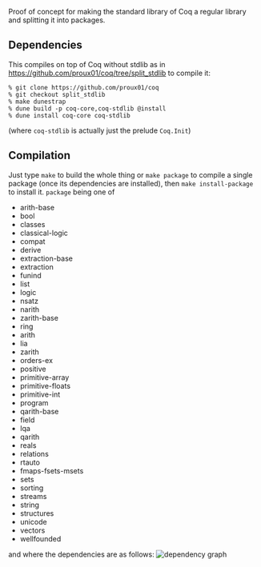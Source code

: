 Proof of concept for making the standard library of Coq a regular
library and splitting it into packages.

Dependencies
-----------

This compiles on top of Coq without stdlib as in
https://github.com/proux01/coq/tree/split_stdlib
to compile it:
```shell
% git clone https://github.com/proux01/coq
% git checkout split_stdlib
% make dunestrap
% dune build -p coq-core,coq-stdlib @install
% dune install coq-core coq-stdlib
```
(where `coq-stdlib` is actually just the prelude `Coq.Init`)

Compilation
-----------

Just type `make` to build the whole thing or `make package` to compile
a single package (once its dependencies are installed), then `make
install-package` to install it. `package` being one of
* arith-base
* bool
* classes
* classical-logic
* compat
* derive
* extraction-base
* extraction
* funind
* list
* logic
* nsatz
* narith
* zarith-base
* ring
* arith
* lia
* zarith
* orders-ex
* positive
* primitive-array
* primitive-floats
* primitive-int
* program
* qarith-base
* field
* lqa
* qarith
* reals
* relations
* rtauto
* fmaps-fsets-msets
* sets
* sorting
* streams
* string
* structures
* unicode
* vectors
* wellfounded

and where the dependencies are as follows:
![dependency graph](depends.png)
